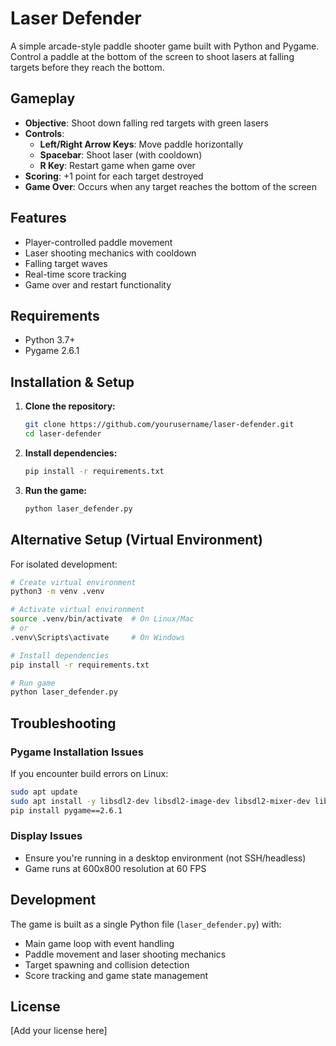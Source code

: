 # Laser Defender

A simple arcade-style paddle shooter game built with Python and Pygame. Control a paddle at the bottom of the screen to shoot lasers at falling targets before they reach the bottom.

## Gameplay

- **Objective**: Shoot down falling red targets with green lasers
- **Controls**: 
  - **Left/Right Arrow Keys**: Move paddle horizontally
  - **Spacebar**: Shoot laser (with cooldown)
  - **R Key**: Restart game when game over
- **Scoring**: +1 point for each target destroyed
- **Game Over**: Occurs when any target reaches the bottom of the screen

## Features

- Player-controlled paddle movement
- Laser shooting mechanics with cooldown
- Falling target waves
- Real-time score tracking
- Game over and restart functionality

## Requirements

- Python 3.7+
- Pygame 2.6.1

## Installation & Setup

1. **Clone the repository:**
   ```bash
   git clone https://github.com/yourusername/laser-defender.git
   cd laser-defender
   ```

2. **Install dependencies:**
   ```bash
   pip install -r requirements.txt
   ```

3. **Run the game:**
   ```bash
   python laser_defender.py
   ```

## Alternative Setup (Virtual Environment)

For isolated development:

```bash
# Create virtual environment
python3 -m venv .venv

# Activate virtual environment
source .venv/bin/activate  # On Linux/Mac
# or
.venv\Scripts\activate     # On Windows

# Install dependencies
pip install -r requirements.txt

# Run game
python laser_defender.py
```

## Troubleshooting

### Pygame Installation Issues
If you encounter build errors on Linux:

```bash
sudo apt update
sudo apt install -y libsdl2-dev libsdl2-image-dev libsdl2-mixer-dev libsdl2-ttf-dev
pip install pygame==2.6.1
```

### Display Issues
- Ensure you're running in a desktop environment (not SSH/headless)
- Game runs at 600x800 resolution at 60 FPS

## Development

The game is built as a single Python file (`laser_defender.py`) with:
- Main game loop with event handling
- Paddle movement and laser shooting mechanics
- Target spawning and collision detection
- Score tracking and game state management

## License

[Add your license here]

